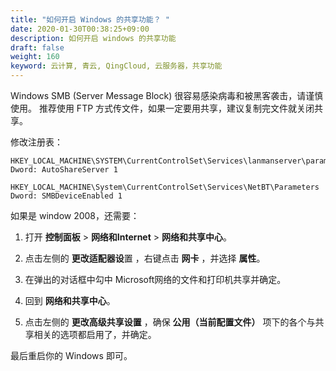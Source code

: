 ```yaml
---
title: "如何开启 Windows 的共享功能？ "
date: 2020-01-30T00:38:25+09:00
description: 如何开启 windows 的共享功能
draft: false
weight: 160
keyword: 云计算, 青云, QingCloud, 云服务器，共享功能
---
```


Windows SMB (Server Message Block) 很容易感染病毒和被黑客袭击，请谨慎使用。 推荐使用 FTP 方式传文件，如果一定要用共享，建议复制完文件就关闭共享。

修改注册表：

```
HKEY_LOCAL_MACHINE\SYSTEM\CurrentControlSet\Services\lanmanserver\parameters
Dword: AutoShareServer 1

HKEY_LOCAL_MACHINE\System\CurrentControlSet\Services\NetBT\Parameters
Dword: SMBDeviceEnabled 1
```

如果是 window 2008，还需要：

1. 打开 **控制面板** > **网络和Internet** > **网络和共享中心**。

2. 点击左侧的 **更改适配器设**置 ，右键点击 **网卡** ，并选择 **属性**。

3. 在弹出的对话框中勾中 Microsoft网络的文件和打印机共享并确定。

4. 回到 **网络和共享中心**。

5. 点击左侧的 **更改高级共享设置** ，确保 **公用（当前配置文件）** 项下的各个与共享相关的选项都启用了，并确定。

最后重启你的 Windows 即可。
